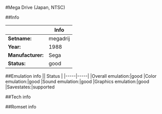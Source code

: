 #Mega Drive (Japan, NTSC)

##Info

||Info|
|-----|-----|
|**Setname:**|megadrij
|**Year:**|1988
|**Manufacturer:**|Sega
|**Status:**|good

##Emulation info
|| Status |
|-----|-----|
|Overall emulation:|good
|Color emulation:|good
|Sound emulation:|good
|Graphics emulation:|good
|Savestates:|supported

##Tech info

##Romset info

<!--- START OF EDITED COMMENT DO NOT TOUCH TEXT ABOVE-->
